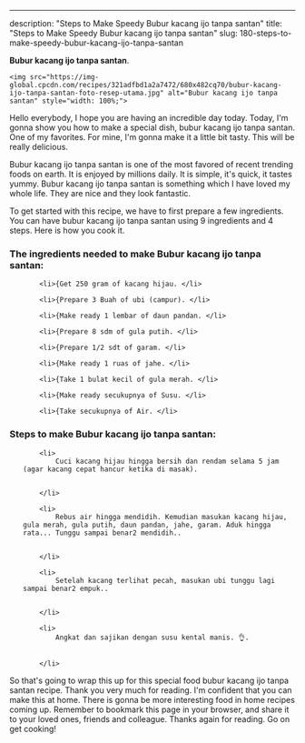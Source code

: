 ---
description: "Steps to Make Speedy Bubur kacang ijo tanpa santan"
title: "Steps to Make Speedy Bubur kacang ijo tanpa santan"
slug: 180-steps-to-make-speedy-bubur-kacang-ijo-tanpa-santan

<p>
	<strong>Bubur kacang ijo tanpa santan</strong>. 
	
</p>
<p>
	
	<img src="https://img-global.cpcdn.com/recipes/321adfbd1a2a7472/680x482cq70/bubur-kacang-ijo-tanpa-santan-foto-resep-utama.jpg" alt="Bubur kacang ijo tanpa santan" style="width: 100%;">
	
	
</p>
<p>
	Hello everybody, I hope you are having an incredible day today. Today, I'm gonna show you how to make a special dish, bubur kacang ijo tanpa santan. One of my favorites. For mine, I'm gonna make it a little bit tasty. This will be really delicious.
</p>
	
<p>
	
</p>
<p>
	Bubur kacang ijo tanpa santan is one of the most favored of recent trending foods on earth. It is enjoyed by millions daily. It is simple, it's quick, it tastes yummy. Bubur kacang ijo tanpa santan is something which I have loved my whole life. They are nice and they look fantastic.
</p>

<p>
To get started with this recipe, we have to first prepare a few ingredients. You can have bubur kacang ijo tanpa santan using 9 ingredients and 4 steps. Here is how you cook it.
</p>

<h3>The ingredients needed to make Bubur kacang ijo tanpa santan:</h3>

<ol>
	
		<li>{Get 250 gram of kacang hijau. </li>
	
		<li>{Prepare 3 Buah of ubi (campur). </li>
	
		<li>{Make ready 1 lembar of daun pandan. </li>
	
		<li>{Prepare 8 sdm of gula putih. </li>
	
		<li>{Prepare 1/2 sdt of garam. </li>
	
		<li>{Make ready 1 ruas of jahe. </li>
	
		<li>{Take 1 bulat kecil of gula merah. </li>
	
		<li>{Make ready secukupnya of Susu. </li>
	
		<li>{Take secukupnya of Air. </li>
	
</ol>
<p>
	
</p>

<h3>Steps to make Bubur kacang ijo tanpa santan:</h3>

<ol>
	
		<li>
			Cuci kacang hijau hingga bersih dan rendam selama 5 jam (agar kacang cepat hancur ketika di masak).
			
			
		</li>
	
		<li>
			Rebus air hingga mendidih. Kemudian masukan kacang hijau, gula merah, gula putih, daun pandan, jahe, garam. Aduk hingga rata... Tunggu sampai benar2 mendidih..
			
			
		</li>
	
		<li>
			Setelah kacang terlihat pecah, masukan ubi tunggu lagi sampai benar2 empuk..
			
			
		</li>
	
		<li>
			Angkat dan sajikan dengan susu kental manis. 👌.
			
			
		</li>
	
</ol>

<p>
	
</p>

<p>
	So that's going to wrap this up for this special food bubur kacang ijo tanpa santan recipe. Thank you very much for reading. I'm confident that you can make this at home. There is gonna be more interesting food in home recipes coming up. Remember to bookmark this page in your browser, and share it to your loved ones, friends and colleague. Thanks again for reading. Go on get cooking!
</p>
